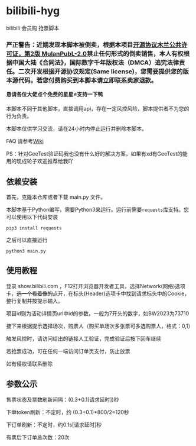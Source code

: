 # bilibili-hyg
bilibili 会员购 抢票脚本

### 严正警告：近期发现本脚本被倒卖，根据本项目[开源协议木兰公共许可证，第2版 MulanPubL-2.0](/LICENSE)禁止任何形式的倒卖销售，本人有权根据中国大陆《合同法》，国际数字千年版权法（DMCA）追究法律责任。二次开发根据开源协议规定(Same license)，您需要提供您的版本源代码。若您付费购买到本脚本请立即联系卖家退款。

**恳请各位大佬点个免费的星星⭐️支持一下鸭**

本脚本不同于其他脚本，直接调用api，存在一定风控风险，脚本提供者不为您的行为负责。

本脚本仅供学习交流，请在24小时内停止运行并删除本脚本。

FAQ 请参考[Wiki](https://github.com/ZianTT/bilibili-hyg/wiki/FAQ)

PS：针对GeeTest验证码我也没有什么好的解决方案，如果有xd有GeeTest的能用的现成轮子欢迎推荐给我吖

## 依赖安装

首先，克隆本仓库或者下载 main.py 文件。

本脚本基于Python编写，需要Python3来运行。运行前需要`requests`库支持。您可以使用以下代码安装

```shell
pip3 install requests
```

之后可以直接运行

```shell
python3 main.py
```

## 使用教程

登录 show.bilibili.com ，F12打开浏览器开发者工具，选择Network(网络)选项卡，~~选一个看着像的~~点开，在标头(Header)选项卡中找到请求标头中的Cookie，整行复制并按提示输入。

项目id则为活动详情页url中id的参数，一般为7开头的数字，如BW2023为73710

接下来根据提示选择场次，购票人（购买单场次多张票可多选购票人，格式：0,1）

触发风控时，请访问给出的链接人工验证，完成验证后按下回车继续

若抢票成功，可在任何一端访问订单页支付，防止放票

如有侵权请联系删除

## 参数公示

售票状态及票数刷新间隔：(0.3+0.1[请求延时])秒

下单token刷新：不定时，约 (0.3+0.1)*800/2=120秒

下订单刷新：不定时，约0.1s[请求延时]秒

有票后下订单总次数：20次

